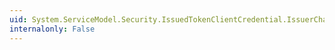 ```yaml
---
uid: System.ServiceModel.Security.IssuedTokenClientCredential.IssuerChannelBehaviors
internalonly: False
---
```

